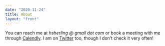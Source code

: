 ```yaml
---
date: "2020-11-24"
title: About
layout: "front"
---
```


You can reach me at *hsherling @ gmail dot com* or book a meeting with me through [Calendly](https://calendly.com/hsherl/tutorial). I am on [Twitter](https://twitter.com/hrsherl) too, though I don’t check it very often!